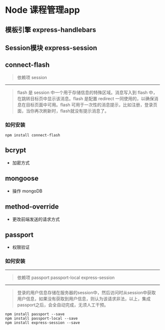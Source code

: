 # Node 课程管理app

## 模板引擎 express-handlebars

##  Session模块 express-session

##  connect-flash
> 依赖项
> session
***
>  flash 是 session 中一个用于存储信息的特殊区域。消息写入到 flash 中，在跳转目标页中显示该消息。flash 是配置 redirect 一同使用的，以确保消息在目标页面中可用。flash 可用于一次性的消息提示，比如注册，登录页面，当你再次刷新时，flash就没有提示消息了。

### 如何安装
```
npm install connect-flash
```

##  bcrypt
*  加密方式
##  mongoose
* 操作 mongoDB
##  method-override 
* 更改前端发送的请求方式
##  passport
*  权限验证
### 如何安装
***
> 依赖项 
> passport
> passport-local
> express-session
***
> 登录的用户信息存储在服务器的session中，然后访问时从session中获取用户信息，如果没有获取到用户信息，则认为该请求非法，以上，集成passport之后，会全自动完成，无须人工干预。
```
npm install passport --save
npm install passport-local --save
npm install express-session --save
```


